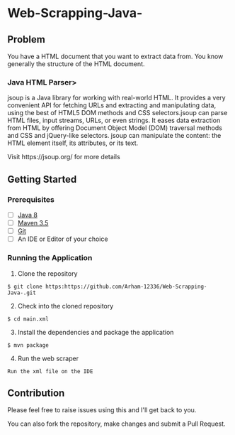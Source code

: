 # Web-Scrapping-Java-

## Problem
You have a HTML document that you want to extract data from. You know generally the structure of the HTML document.

### Java HTML Parser>

jsoup is a Java library for working with real-world HTML. It provides a very convenient API for fetching URLs and extracting and manipulating data, using the best of HTML5 DOM methods and CSS selectors.jsoup can parse HTML files, input streams, URLs, or even strings. It eases data extraction from HTML by offering Document Object Model (DOM) traversal methods and CSS and jQuery-like selectors. jsoup can manipulate the content: the HTML element itself, its attributes, or its text.
<p>Visit https://jsoup.org/ for more details</p>


## Getting Started

### Prerequisites
- [ ] [Java 8](https://www.java.com/en/download/help/download_options.xml)
- [ ] [Maven 3.5](https://maven.apache.org/install.html)
- [ ] [Git]()
- [ ] An IDE or Editor of your choice

### Running the Application

1. Clone the repository
```
$ git clone https:https://github.com/Arham-12336/Web-Scrapping-Java-.git
```

2. Check into the cloned repository
```
$ cd main.xml
```

3. Install the dependencies and package the application
```
$ mvn package
```

4. Run the web scraper
```
Run the xml file on the IDE
```

## Contribution

Please feel free to raise issues using this and I'll get back to you.

You can also fork the repository, make changes and submit a Pull Request.

